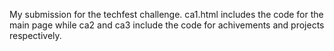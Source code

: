 My submission for the techfest challenge. 
ca1.html includes the code for the main page while ca2 and ca3 include the code for achivements and projects respectively.


